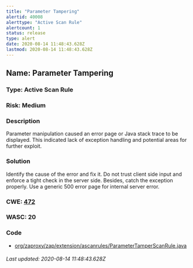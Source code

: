 ```yaml
---
title: "Parameter Tampering"
alertid: 40008
alerttype: "Active Scan Rule"
alertcount: 1
status: release
type: alert
date: 2020-08-14 11:48:43.628Z
lastmod: 2020-08-14 11:48:43.628Z
---
```

## Name: Parameter Tampering

### Type: Active Scan Rule

### Risk: Medium

### Description

Parameter manipulation caused an error page or Java stack trace to be displayed.  This indicated lack of exception handling and potential areas for further exploit.

### Solution

Identify the cause of the error and fix it.  Do not trust client side input and enforce a tight check in the server side.  Besides, catch the exception properly.  Use a generic 500 error page for internal server error.

### CWE: [472](https://cwe.mitre.org/data/definitions/472.html)

### WASC:  20

### Code

 * [org/zaproxy/zap/extension/ascanrules/ParameterTamperScanRule.java](https://github.com/zaproxy/zap-extensions/blob/master/addOns/ascanrules/src/main/java/org/zaproxy/zap/extension/ascanrules/ParameterTamperScanRule.java)

###### Last updated: 2020-08-14 11:48:43.628Z
